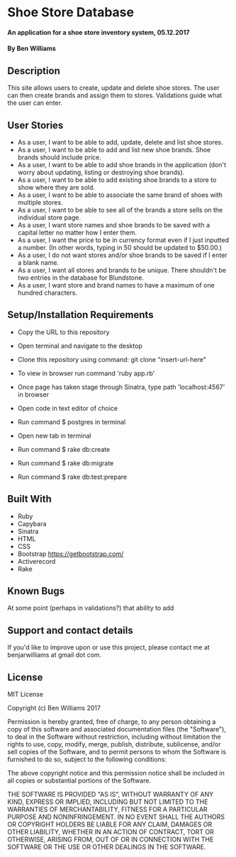 # Shoe Store Database

#### An application for a shoe store inventory system, 05.12.2017

#### By Ben Williams

## Description

This site allows users to create, update and delete shoe stores. The user can then create brands and assign them to stores. Validations guide what the user can enter.

## User Stories

* As a user, I want to be able to add, update, delete and list shoe stores.
* As a user, I want to be able to add and list new shoe brands. Shoe brands should include price.
* As a user, I want to be able to add shoe brands in the application (don't worry about updating, listing or destroying shoe brands).
* As a user, I want to be able to add existing shoe brands to a store to show where they are sold.
* As a user, I want to be able to associate the same brand of shoes with multiple stores.
* As a user, I want to be able to see all of the brands a store sells on the individual store page.
* As a user, I want store names and shoe brands to be saved with a capital letter no matter how I enter them.
* As a user, I want the price to be in currency format even if I just inputted a number. (In other words, typing in 50 should be updated to $50.00.)
* As a user, I do not want stores and/or shoe brands to be saved if I enter a blank name.
* As a user, I want all stores and brands to be unique. There shouldn't be two entries in the database for Blundstone.
* As a user, I want store and brand names to have a maximum of one hundred characters.

## Setup/Installation Requirements

* Copy the URL to this repository
* Open terminal and navigate to the desktop
* Clone this repository using command: git clone "insert-url-here"
* To view in browser run command 'ruby app.rb'
* Once page has taken stage through Sinatra, type path 'localhost:4567' in browser
* Open code in text editor of choice

* Run command $ postgres in terminal
* Open new tab in terminal
* Run command $ rake db:create
* Run command $ rake db:migrate
* Run command $ rake db:test:prepare

## Built With

* Ruby
* Capybara
* Sinatra
* HTML
* CSS
* Bootstrap https://getbootstrap.com/
* Activerecord
* Rake

## Known Bugs
At some point (perhaps in validations?) that ability to add

## Support and contact details

If you'd like to improve upon or use this project, please contact me at benjarwilliams at gmail dot com.

## License

MIT License

Copyright (c) Ben Williams 2017

Permission is hereby granted, free of charge, to any person obtaining a copy
of this software and associated documentation files (the "Software"), to deal
in the Software without restriction, including without limitation the rights
to use, copy, modify, merge, publish, distribute, sublicense, and/or sell
copies of the Software, and to permit persons to whom the Software is
furnished to do so, subject to the following conditions:

The above copyright notice and this permission notice shall be included in all
copies or substantial portions of the Software.

THE SOFTWARE IS PROVIDED "AS IS", WITHOUT WARRANTY OF ANY KIND, EXPRESS OR
IMPLIED, INCLUDING BUT NOT LIMITED TO THE WARRANTIES OF MERCHANTABILITY,
FITNESS FOR A PARTICULAR PURPOSE AND NONINFRINGEMENT. IN NO EVENT SHALL THE
AUTHORS OR COPYRIGHT HOLDERS BE LIABLE FOR ANY CLAIM, DAMAGES OR OTHER
LIABILITY, WHETHER IN AN ACTION OF CONTRACT, TORT OR OTHERWISE, ARISING FROM,
OUT OF OR IN CONNECTION WITH THE SOFTWARE OR THE USE OR OTHER DEALINGS IN THE
SOFTWARE.
